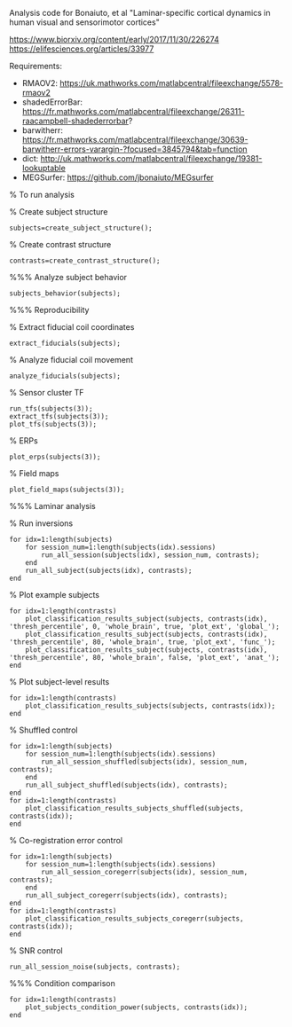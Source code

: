 Analysis code for Bonaiuto, et al "Laminar-specific cortical dynamics in human visual and sensorimotor cortices"

https://www.biorxiv.org/content/early/2017/11/30/226274
https://elifesciences.org/articles/33977

Requirements:

* RMAOV2: https://uk.mathworks.com/matlabcentral/fileexchange/5578-rmaov2
* shadedErrorBar: https://fr.mathworks.com/matlabcentral/fileexchange/26311-raacampbell-shadederrorbar?
* barwitherr: https://fr.mathworks.com/matlabcentral/fileexchange/30639-barwitherr-errors-varargin-?focused=3845794&tab=function
* dict: http://uk.mathworks.com/matlabcentral/fileexchange/19381-lookuptable
* MEGSurfer: https://github.com/jbonaiuto/MEGsurfer

% To run analysis


% Create subject structure

    subjects=create_subject_structure();

% Create contrast structure

    contrasts=create_contrast_structure();


%%% Analyze subject behavior

    subjects_behavior(subjects);


%%% Reproducibility

% Extract fiducial coil coordinates

    extract_fiducials(subjects);

% Analyze fiducial coil movement

    analyze_fiducials(subjects);


% Sensor cluster TF

    run_tfs(subjects(3));
    extract_tfs(subjects(3));
    plot_tfs(subjects(3));


% ERPs

    plot_erps(subjects(3));


% Field maps

    plot_field_maps(subjects(3));


%%% Laminar analysis

% Run inversions

    for idx=1:length(subjects)
        for session_num=1:length(subjects(idx).sessions)
            run_all_session(subjects(idx), session_num, contrasts);
        end
        run_all_subject(subjects(idx), contrasts);
    end


% Plot example subjects

    for idx=1:length(contrasts)
        plot_classification_results_subject(subjects, contrasts(idx), 'thresh_percentile', 0, 'whole_brain', true, 'plot_ext', 'global_');
        plot_classification_results_subject(subjects, contrasts(idx), 'thresh_percentile', 80, 'whole_brain', true, 'plot_ext', 'func_');
        plot_classification_results_subject(subjects, contrasts(idx), 'thresh_percentile', 80, 'whole_brain', false, 'plot_ext', 'anat_');
    end


% Plot subject-level results

    for idx=1:length(contrasts)
        plot_classification_results_subjects(subjects, contrasts(idx));
    end


% Shuffled control

    for idx=1:length(subjects)
        for session_num=1:length(subjects(idx).sessions)
            run_all_session_shuffled(subjects(idx), session_num, contrasts);
        end
        run_all_subject_shuffled(subjects(idx), contrasts);
    end
    for idx=1:length(contrasts)
        plot_classification_results_subjects_shuffled(subjects, contrasts(idx));
    end



% Co-registration error control

    for idx=1:length(subjects)
        for session_num=1:length(subjects(idx).sessions)
            run_all_session_coregerr(subjects(idx), session_num, contrasts);
        end
        run_all_subject_coregerr(subjects(idx), contrasts);
    end
    for idx=1:length(contrasts)
        plot_classification_results_subjects_coregerr(subjects, contrasts(idx));
    end



% SNR control

    run_all_session_noise(subjects, contrasts);


%%% Condition comparison

    for idx=1:length(contrasts)
        plot_subjects_condition_power(subjects, contrasts(idx));
    end
